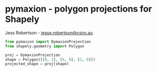 # pymaxion - polygon projections for Shapely

Jess Robertson - jesse.robertson@csiro.au

```python
from pymaxion import DymaxionProjection
from shapely.geometry import Polygon

proj = DymaxionProjection
shape = Polygon([[0, 1], [0, 0], [1, 0]])
projected_shape = proj(shape)
```
